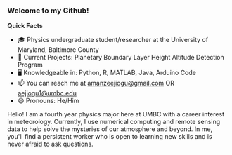 ### Welcome to my Github!
**Quick Facts**
- 🎓 Physics undergraduate student/researcher at the University of Maryland, Baltimore County
- 🔭 Current Projects: Planetary Boundary Layer Height Altitude Detection Program
- 🖥️ Knowledgeable in: Python, R, MATLAB, Java, Arduino Code 
- 📫 You can reach me at [amanzeejiogu@gmail.com](mailto:amanzeejiogu@gmail.com) OR [aejiogu1@umbc.edu](mailto:aejiogu1@umbc.edu)
- 😄 Pronouns: He/Him


Hello! I am a fourth year physics major here at UMBC with a career interest in meteorology. Currently, I use numerical computing and remote sensing data to help solve the mysteries of our atmosphere and beyond. In me, you'll find a persistent worker who is open to learning new skills and is never afraid to ask questions.

<!--
**aejiogu/aejiogu** is a ✨ _special_ ✨ repository because its `README.md` (this file) appears on your GitHub profile.

Here are some ideas to get you started:

- 🔭 I’m currently working on ...
- 🌱 I’m currently learning ...
- 👯 I’m looking to collaborate on ...
- 🤔 I’m looking for help with ...
- 💬 Ask me about ...
- 📫 How to reach me: ...
- 😄 Pronouns: ...
- ⚡ Fun fact: ...
-->
